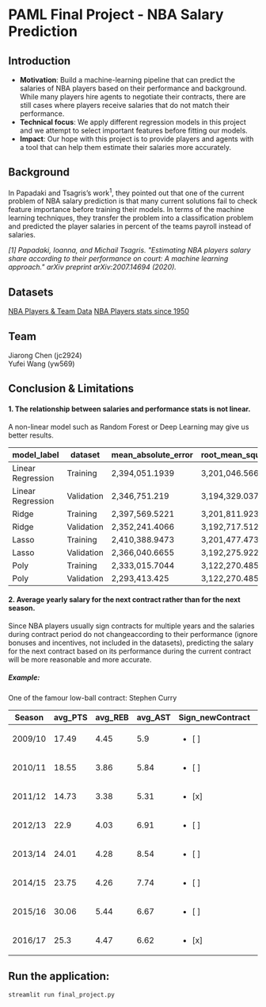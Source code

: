 # PAML Final Project - NBA Salary Prediction

## Introduction
- **Motivation**: Build a machine-learning pipeline that can predict the salaries of NBA players based on their performance and background. 
While many players hire agents to negotiate their contracts, there are still cases where players receive salaries that do not match their performance. 
- **Technical focus**: We apply different regression models in this project and we attempt to select important features before fitting our models.
- **Impact**: Our hope with this project is to provide players and agents with a tool that can help them estimate their salaries more accurately.

## Background
In Papadaki and Tsagris’s work<sup>1</sup>, they pointed out that one of the current problem of NBA salary prediction is that many current solutions fail to check feature importance before training their models. In terms of the machine learning techniques, they transfer the problem into a classification problem and predicted the player salaries in percent of the teams payroll instead of salaries.

*[1] Papadaki, Ioanna, and Michail Tsagris. "Estimating NBA players salary share according to their performance on court: A machine learning approach." arXiv preprint arXiv:2007.14694 (2020).*

## Datasets
[NBA Players & Team Data](https://www.kaggle.com/datasets/loganlauton/nba-players-and-team-data?select=NBA+Player+Stats%281950+-+2022%29.csv)
[NBA Players stats since 1950](https://www.kaggle.com/datasets/drgilermo/nba-players-stats?select=Seasons_Stats.csv)

## Team
Jiarong Chen (jc2924) \
Yufei Wang (yw569)

## Conclusion & Limitations
#### 1. The relationship between salaries and performance stats is not linear.
A non-linear model such as Random Forest or Deep Learning may give us better results.

| model_label       | dataset | mean_absolute_error | root_mean_squared_error | r2_score |
| -----------       | ----------- | -----------|----------- | -----------|
| Linear Regression | Training    | 2,394,051.1939| 3,201,046.5668| 0.1999|
| Linear Regression | Validation  | 2,346,751.219| 3,194,329.0371|0.1822 |
| Ridge             | Training    | 2,397,569.5221| 3,201,811.9231| 0.1995|
| Ridge             | Validation  | 2,352,241.4066|3,192,717.5129 |0.183 |
| Lasso             | Training    |2,410,388.9473 |3,201,477.4736 |0.1997 |
| Lasso             | Validation  | 2,366,040.6655| 3,192,275.9228|0.1997 |
| Poly              | Training    |2,333,015.7044 |3,122,270.4853 |0.2388 |
| Poly              | Validation  |2,293,413.425 |3,122,270.4853 | 0.2388|

#### 2. Average yearly salary for the next contract rather than for the next season.
Since NBA players usually sign contracts for multiple years and the salaries during contract period do not changeaccording to their performance (ignore bonuses and incentives, not included in the datasets), predicting the salary for the next contract based on its performance during the current contract will be more reasonable and more accurate.

##### Example:
One of the famour low-ball contract: Stephen Curry

| Season       | avg_PTS | avg_REB | avg_AST | Sign_newContract | Salary_Season | InflationAdjSalary
| -----------       | ----------- | -----------|----------- | -----------| -----------| -----------|
| 2009/10 | 17.49 |	4.45	|5.9	|<ul><li>[ ] </li></ul>	|2010/11|	3,961,199|
| 2010/11| 18.55 |	3.86	|5.84|	<ul><li>[ ] </li></ul>|	2011/12|	4,091,922|
| 2011/12 |14.73	|3.38|	5.31	| <ul><li>[x] </li></ul> |	2012/13	|5,111,683|
| 2012/13 |22.9	|4.03	|6.91	|<ul><li>[ ] </li></ul>	|2013/14	|12,547,181|
| 2013/14 |24.01	|4.28	|8.54	|<ul><li>[ ] </li></ul>|	2014/15	|13,214,370|
| 2014/15 |23.75	|4.26	|7.74	|<ul><li>[ ] </li></ul>|	2015/16	|14,118,828|
| 2015/16 |30.06	|5.44	|6.67	|<ul><li>[ ] </li></ul>|	2016/17	|14,891,108|
| 2016/17 |25.3	|4.47	|6.62	| <ul><li>[x] </li></ul>|	2017/18	|41,953,914|

## Run the application:
```
streamlit run final_project.py
```
